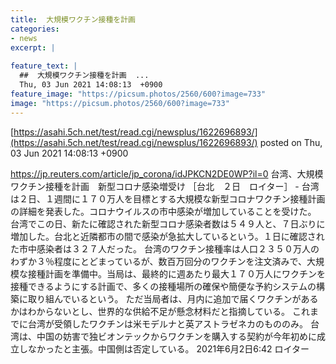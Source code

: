 ```yaml
---
title:  大規模ワクチン接種を計画  
categories:
- news
excerpt: |
  
feature_text: |
  ##  大規模ワクチン接種を計画  ...
  Thu, 03 Jun 2021 14:08:13  +0900
feature_image: "https://picsum.photos/2560/600?image=733"
image: "https://picsum.photos/2560/600?image=733"
---
```


[https://asahi.5ch.net/test/read.cgi/newsplus/1622696893/](https://asahi.5ch.net/test/read.cgi/newsplus/1622696893/)
posted on Thu, 03 Jun 2021 14:08:13  +0900

<!--more-->

https://jp.reuters.com/article/jp_corona/idJPKCN2DE0WP?il=0 台湾、大規模ワクチン接種を計画　新型コロナ感染増受け ［台北　２日　ロイター］ - 台湾は２日、１週間に１７０万人を目標とする大規模な新型コロナワクチン接種計画の詳細を発表した。コロナウイルスの市中感染が増加していることを受けた。 台湾でこの日、新たに確認された新型コロナ感染者数は５４９人と、７日ぶりに増加した。台北と近隣都市の間で感染が急拡大しているという。１日に確認された市中感染者は３２７人だった。 台湾のワクチン接種率は人口２３５０万人のわずか３％程度にとどまっているが、数百万回分のワクチンを注文済みで、大規模な接種計画を準備中。当局は、最終的に週あたり最大１７０万人にワクチンを接種できるようにする計画で、多くの接種場所の確保や簡便な予約システムの構築に取り組んでいるという。 ただ当局者は、月内に追加で届くワクチンがあるかはわからないとし、世界的な供給不足が懸念材料だと指摘している。 これまでに台湾が受領したワクチンは米モデルナと英アストラゼネカのもののみ。 台湾は、中国の妨害で独ビオンテックからワクチンを購入する契約が今年初めに成立しなかったと主張。中国側は否定している。 2021年6月2日6:42 ロイター
